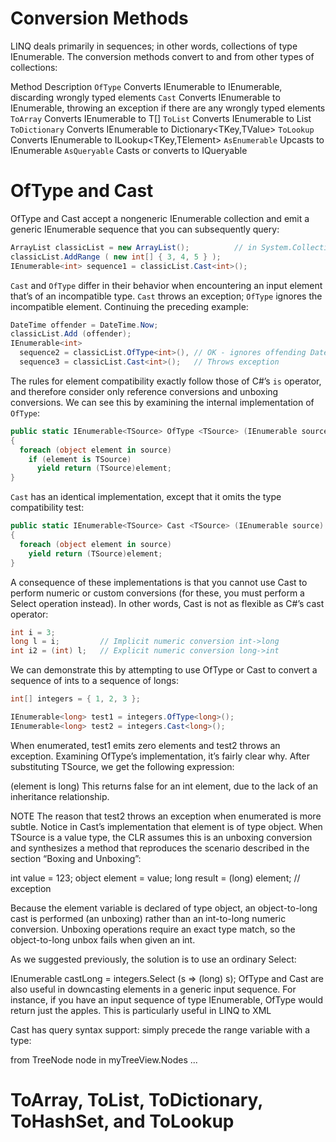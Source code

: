 # Conversion Methods
LINQ deals primarily in sequences; in other words, collections of type IEnumerable<T>. The conversion methods convert to and from other types of collections:

Method	Description
`OfType`	Converts IEnumerable to IEnumerable<T>, discarding wrongly typed elements
`Cast`	Converts IEnumerable to IEnumerable<T>, throwing an exception if there are any wrongly typed elements
`ToArray`	Converts IEnumerable<T> to T[]
`ToList`	Converts IEnumerable<T> to List<T>
`ToDictionary`	Converts IEnumerable<T> to Dictionary<TKey,TValue>
`ToLookup`	Converts IEnumerable<T> to ILookup<TKey,TElement>
`AsEnumerable`	Upcasts to IEnumerable<T>
`AsQueryable`	Casts or converts to IQueryable<T>

# OfType and Cast
OfType and Cast accept a nongeneric IEnumerable collection and emit a generic IEnumerable<T> sequence that you can subsequently query:
```c#
ArrayList classicList = new ArrayList();          // in System.Collections
classicList.AddRange ( new int[] { 3, 4, 5 } );
IEnumerable<int> sequence1 = classicList.Cast<int>();
```
`Cast` and `OfType` differ in their behavior when encountering an input element that’s of an incompatible type. `Cast` throws an exception; `OfType` ignores the incompatible element. Continuing the preceding example:
```c#
DateTime offender = DateTime.Now;
classicList.Add (offender);
IEnumerable<int>
  sequence2 = classicList.OfType<int>(), // OK - ignores offending DateTime
  sequence3 = classicList.Cast<int>();   // Throws exception
```
The rules for element compatibility exactly follow those of C#’s `is` operator, and therefore consider only reference conversions and unboxing conversions. We can see this by examining the internal implementation of `OfType`:
```c#
public static IEnumerable<TSource> OfType <TSource> (IEnumerable source)
{
  foreach (object element in source)
    if (element is TSource)
      yield return (TSource)element;
}
```

`Cast` has an identical implementation, except that it omits the type compatibility test:
```c#
public static IEnumerable<TSource> Cast <TSource> (IEnumerable source)
{
  foreach (object element in source)
    yield return (TSource)element;
}
```
A consequence of these implementations is that you cannot use Cast to perform numeric or custom conversions (for these, you must perform a Select operation instead). In other words, Cast is not as flexible as C#’s cast operator:
```c#
int i = 3;
long l = i;         // Implicit numeric conversion int->long
int i2 = (int) l;   // Explicit numeric conversion long->int
```
We can demonstrate this by attempting to use OfType or Cast to convert a sequence of ints to a sequence of longs:
```c#
int[] integers = { 1, 2, 3 };

IEnumerable<long> test1 = integers.OfType<long>();
IEnumerable<long> test2 = integers.Cast<long>();
```
When enumerated, test1 emits zero elements and test2 throws an exception. Examining OfType’s implementation, it’s fairly clear why. After substituting TSource, we get the following expression:

(element is long)
This returns false for an int element, due to the lack of an inheritance relationship.

NOTE
The reason that test2 throws an exception when enumerated is more subtle. Notice in Cast’s implementation that element is of type object. When TSource is a value type, the CLR assumes this is an unboxing conversion and synthesizes a method that reproduces the scenario described in the section “Boxing and Unboxing”:

int value = 123;
object element = value;
long result = (long) element;  // exception

Because the element variable is declared of type object, an object-to-long cast is performed (an unboxing) rather than an int-to-long numeric conversion. Unboxing operations require an exact type match, so the object-to-long unbox fails when given an int.

As we suggested previously, the solution is to use an ordinary Select:

IEnumerable<long> castLong = integers.Select (s => (long) s);
OfType and Cast are also useful in downcasting elements in a generic input sequence. For instance, if you have an input sequence of type IEnumerable<Fruit>, OfType<Apple> would return just the apples. This is particularly useful in LINQ to XML

Cast has query syntax support: simply precede the range variable with a type:

from TreeNode node in myTreeView.Nodes
...

# ToArray, ToList, ToDictionary, ToHashSet, and ToLookup